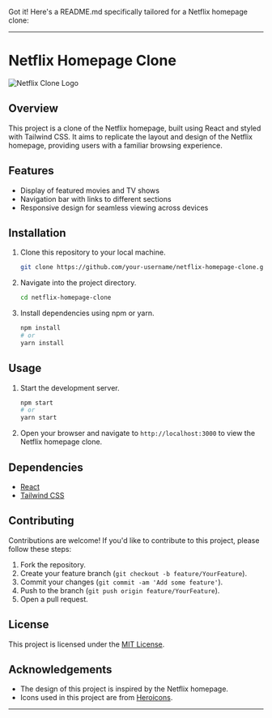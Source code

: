 Got it! Here's a README.md specifically tailored for a Netflix homepage clone:

---

# Netflix Homepage Clone

![Netflix Clone Logo](.ss.jpg)

## Overview
This project is a clone of the Netflix homepage, built using React and styled with Tailwind CSS. It aims to replicate the layout and design of the Netflix homepage, providing users with a familiar browsing experience.

## Features
- Display of featured movies and TV shows
- Navigation bar with links to different sections
- Responsive design for seamless viewing across devices

## Installation
1. Clone this repository to your local machine.
   ```bash
   git clone https://github.com/your-username/netflix-homepage-clone.git
   ```
2. Navigate into the project directory.
   ```bash
   cd netflix-homepage-clone
   ```
3. Install dependencies using npm or yarn.
   ```bash
   npm install
   # or
   yarn install
   ```

## Usage
1. Start the development server.
   ```bash
   npm start
   # or
   yarn start
   ```
2. Open your browser and navigate to `http://localhost:3000` to view the Netflix homepage clone.

## Dependencies
- [React](https://reactjs.org/)
- [Tailwind CSS](https://tailwindcss.com/)

## Contributing
Contributions are welcome! If you'd like to contribute to this project, please follow these steps:
1. Fork the repository.
2. Create your feature branch (`git checkout -b feature/YourFeature`).
3. Commit your changes (`git commit -am 'Add some feature'`).
4. Push to the branch (`git push origin feature/YourFeature`).
5. Open a pull request.

## License
This project is licensed under the [MIT License](LICENSE).

## Acknowledgements
- The design of this project is inspired by the Netflix homepage.
- Icons used in this project are from [Heroicons](https://heroicons.com/).

---
